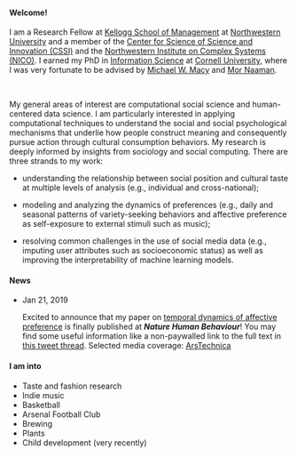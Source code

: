 
#### Welcome!
I am a Research Fellow at [Kellogg School of Management](https://www.kellogg.northwestern.edu/) at [Northwestern University](https://www.northwestern.edu/) and a member of the [Center for Science of Science and Innovation (CSSI)](https://www.kellogg.northwestern.edu/research/science-of-science.aspx) and the [Northwestern Institute on Complex Systems (NICO)](https://www.nico.northwestern.edu/). I earned my PhD in [Information Science](https://infosci.cornell.edu/) at [Cornell University](https://www.cornell.edu/), where I was very fortunate to be advised by [Michael W. Macy](https://sociology.cornell.edu/michael-macy) and [Mor Naaman](https://people.jacobs.cornell.edu/mor/).

<br/>

My general areas of interest are computational social science and human-centered data science. I am particularly interested in applying computational techniques to understand the social and social psychological mechanisms that underlie how people construct meaning and consequently pursue action through cultural consumption behaviors. My research is deeply informed by insights from sociology and social computing. There are three strands to my work: 

- understanding the relationship between social position and cultural taste at multiple levels of analysis (e.g., individual and cross-national);

- modeling and analyzing the dynamics of preferences (e.g., daily and seasonal patterns of variety-seeking behaviors and affective preference as self-exposure to external stimuli such as music);

- resolving common challenges in the use of social media data (e.g., imputing user attributes such as socioeconomic status) as well as improving the interpretability of machine learning models.

#### News
- Jan 21, 2019 <p>Excited to announce that my paper on [temporal dynamics of affective preference](https://www.nature.com/articles/s41562-018-0508-z) is finally published at ***Nature Human Behaviour***! You may find some useful information like a non-paywalled link to the full text in [this tweet thread](https://twitter.com/mansumansu/status/1088117173778821121). Selected media coverage: [ArsTechnica](https://arstechnica.com/science/2019/01/spotify-data-shows-how-music-preferences-change-with-latitude/)</p>

#### I am into
- Taste and fashion research
- Indie music
- Basketball
- Arsenal Football Club
- Brewing
- Plants
- Child development (very recently)
